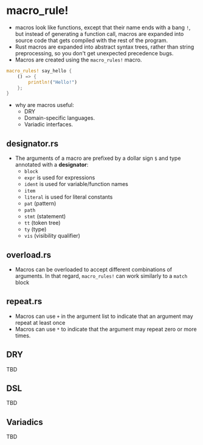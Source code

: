 # macro_rule!
- macros look like functions, except that their name ends with a bang `!`, but instead of generating a function call, macros are expanded into source code that gets compiled with the rest of the program. 
-  Rust macros are expanded into abstract syntax trees, rather than string preprocessing, so you don't get unexpected precedence bugs.
- Macros are created using the `macro_rules!` macro.
```rs
macro_rules! say_hello {
    () => {
        println!("Hello!")
    };
}
```
+ why are macros useful:
    - DRY
    - Domain-specific languages.
    - Variadic interfaces.
## designator.rs
+ The arguments of a macro are prefixed by a dollar sign `$` and type annotated with a **designator**:
    + `block`
    + `expr` is used for expressions
    + `ident` is used for variable/function names
    + `item`
    + `literal` is used for literal constants
    + `pat` (pattern)
    + `path`
    + `stmt` (statement)
    + `tt` (token tree)
    + `ty` (type)
    + `vis` (visibility qualifier)
## overload.rs
+ Macros can be overloaded to accept different combinations of arguments. In that regard, `macro_rules!` can work similarly to a `match` block

## repeat.rs
+ Macros can use `+` in the argument list to indicate that an argument may repeat at least once
+ Macros can use `*` to indicate that the argument may repeat zero or more times.

## DRY 
TBD
## DSL
TBD
## Variadics
TBD




